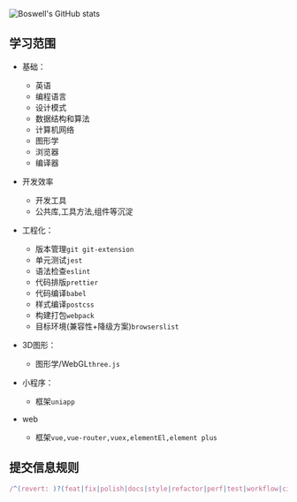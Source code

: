 ![Boswell's GitHub stats](https://github-readme-stats.vercel.app/api?username=BoswellJi)

## 学习范围

* 基础：
  + 英语
  + 编程语言
  + 设计模式
  + 数据结构和算法
  + 计算机网络
  + 图形学
  + 浏览器
  + 编译器

* 开发效率
  + 开发工具
  + 公共库,工具方法,组件等沉淀

* 工程化：
  + 版本管理`git git-extension`
  + 单元测试`jest`
  + 语法检查`eslint`
  + 代码排版`prettier`
  + 代码编译`babel`
  + 样式编译`postcss`
  + 构建打包`webpack`
  + 目标环境(兼容性+降级方案)`browserslist`

* 3D图形：
  + 图形学/WebGL`three.js`

* 小程序：
  + 框架`uniapp`

* web
  + 框架`vue,vue-router,vuex,elementEl,element plus`

## 提交信息规则

```js
/^(revert: )?(feat|fix|polish|docs|style|refactor|perf|test|workflow|ci|chore|types)(\(.+\))?: .{1,50}/
```